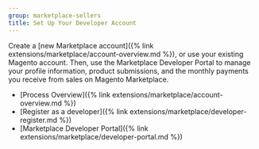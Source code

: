 ```yaml
---
group: marketplace-sellers
title: Set Up Your Developer Account
---
```


Create a [new Marketplace account]({% link extensions/marketplace/account-overview.md %}), or use your existing Magento account. Then, use the Marketplace Developer Portal to manage your profile information, product submissions, and the monthly payments you receive from sales on Magento Marketplace.

- [Process Overview]({% link extensions/marketplace/account-overview.md %})
- [Register as a developer]({% link extensions/marketplace/developer-register.md %})
- [Marketplace Developer Portal]({% link extensions/marketplace/developer-portal.md %})
